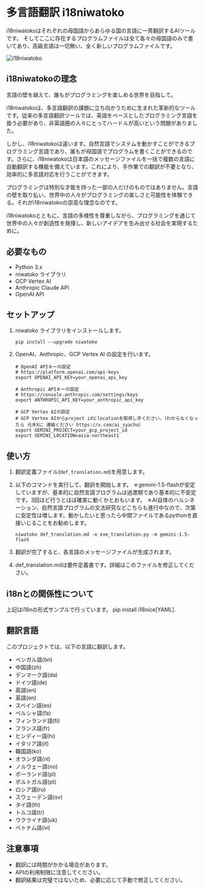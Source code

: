 # 多言語翻訳 i18niwatoko

i18niwatokoはそれぞれの母国語からあらゆる国の言語に一斉翻訳するAIツールです。
そしてここに存在するプログラムファイルは全て各々の母国語のみで書いてあり、高級言語は一切無い、全く新しいプログラムファイルです。

![i18niwatoko](../readme_rich_progress.png)


## i18niwatokoの理念

言語の壁を越えて、誰もがプログラミングを楽しめる世界を目指して。

i18niwatokoは、多言語翻訳の課題に立ち向かうために生まれた革新的なツールです。従来の多言語翻訳ツールでは、英語をベースとしたプログラミング言語を扱う必要があり、非英語圏の人々にとってハードルが高いという問題がありました。

しかし、i18niwatokoは違います。自然言語でシステムを動かすことができるプログラミング言語であり、誰もが母国語でプログラムを書くことができるのです。さらに、i18niwatokoは日本語のメッセージファイルを一括で複数の言語に自動翻訳する機能を備えています。これにより、手作業での翻訳が不要となり、効率的に多言語対応を行うことができます。

プログラミングは特別な才能を持った一部の人だけのものではありません。言語の壁を取り払い、世界中の人々がプログラミングの楽しさと可能性を体験できる。それがi18niwatokoの崇高な理念なのです。

i18niwatokoとともに、言語の多様性を尊重しながら、プログラミングを通じて世界中の人々が創造性を発揮し、新しいアイデアを生み出せる社会を実現するために。

## 必要なもの

- Python 3.x
- niwatoko ライブラリ
- GCP Vertex AI
- Anthropic Claude API
- OpenAI API

## セットアップ

1. niwatoko ライブラリをインストールします。

   ```
   pip install --upgrade niwatoko
   ```

2. OpenAI、Anthropic、GCP Vertex AI の設定を行います。

   ```
   # OpenAI APIキーの設定
   # https://platform.openai.com/api-keys
   export OPENAI_API_KEY=your_openai_api_key
   
   # Anthropic APIキーの設定  
   # https://console.anthropic.com/settings/keys
   export ANTHROPIC_API_KEY=your_anthropic_api_key
   
   # GCP Vertex AIの設定
   # GCP Vertex AIからproject idとlocationを取得し手ください。（わからなくなったら 元木Xに 連絡ください https://x.com/ai_syacho）
   export GEMINI_PROJECT=your_gcp_project_id
   export GEMINI_LOCATION=asia-northeast1
   ```
   
   <!-- 説明 -->
   <!-- OpenAI、Anthropic、GCP Vertex AIのAPIキーとプロジェクト設定を環境変数に設定します。 -->
   <!-- your_openai_api_key、your_anthropic_api_key、your_gcp_project_idは実際のAPIキーとプロジェクトIDに置き換えてください。 -->
   <!-- GEMINI_LOCATIONはGCP Vertex AIのリージョンを指定します。ここではアジア東京リージョン(asia-northeast1)を指定しています。 -->

## 使い方

1. 翻訳定義ファイル(`def_translation.md`)を用意します。

2. 以下のコマンドを実行して、翻訳を開始します。
＊gemini-1.5-flashが安定していますが、基本的に自然言語プログラムは過渡期であり基本的に不安定です。3回ほど行うとほぼ確実に動くかとおもいます。
＊AI自体のハルシネーション、自然言語プログラムの文法研究などこちらも進行中なので、次第に安定性は増します。動かしたいと思ったら中間ファイルであるpythonを直接いじることをお勧めします。

   ```
   niwatoko def_translation.md -o exe_translation.py -m gemini-1.5-flash
   ```

3. 翻訳が完了すると、各言語のメッセージファイルが生成されます。

4. def_translation.mdは要件定義書です。詳細はこのファイルを修正してください。

## i18nとの関係性について
上記はi18nの形式サンプルで行っています。
 pip install i18nice[YAML].



## 翻訳言語

このプロジェクトでは、以下の言語に翻訳します。

- ベンガル語(bn)
- 中国語(zh)
- デンマーク語(da)
- ドイツ語(de)
- 英語(en)
- 英語(en)
- スペイン語(es)
- ペルシャ語(fa)
- フィンランド語(fi)
- フランス語(fr)
- ヒンディー語(hi)
- イタリア語(it)
- 韓国語(ko)
- オランダ語(nl)
- ノルウェー語(no)
- ポーランド語(pl)
- ポルトガル語(pt)
- ロシア語(ru)
- スウェーデン語(sv)
- タイ語(th)
- トルコ語(tr)
- ウクライナ語(uk)
- ベトナム語(vi)

## 注意事項

- 翻訳には時間がかかる場合があります。
- APIの利用制限に注意してください。
- 翻訳結果は完璧ではないため、必要に応じて手動で修正してください。

